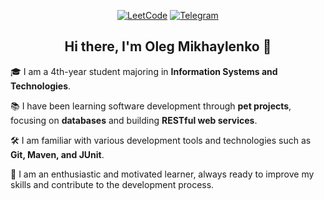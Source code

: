 <div align="center">

[![LeetCode](https://img.shields.io/badge/LeetCode-FFA116?style=for-the-badge&logo=leetcode&logoColor=white)](https://leetcode.com/u/LestFeeD/)
[![Telegram](https://img.shields.io/badge/Telegram-2CA5E0?style=for-the-badge&logo=telegram&logoColor=white)](https://t.me/OlegStrex)

## Hi there, I'm Oleg Mikhaylenko 👋
</div>

🎓 I am a 4th-year student majoring in **Information Systems and Technologies**.  

📚 I have been learning software development through **pet projects**, focusing on **databases** and building **RESTful web services**.  

🛠️ I am familiar with various development tools and technologies such as **Git, Maven, and JUnit**.  

🚀 I am an enthusiastic and motivated learner, always ready to improve my skills and contribute to the development process.  
